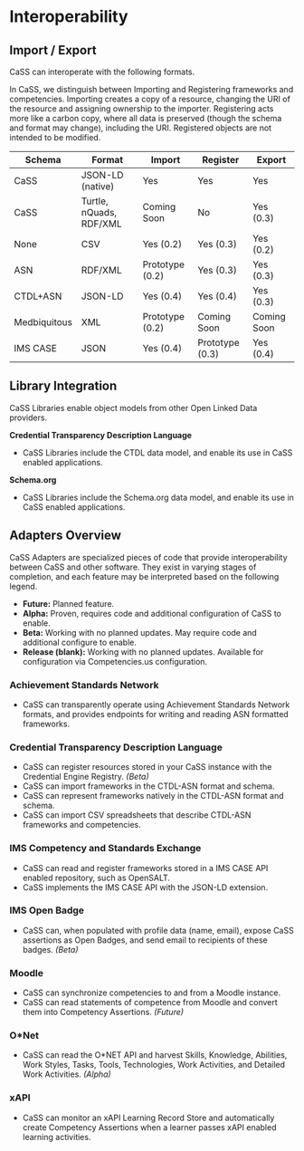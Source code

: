 # Interoperability

## Import / Export

CaSS can interoperate with the following formats.

In CaSS, we distinguish between Importing and Registering frameworks and competencies. Importing creates a copy of a resource, changing the URI of the resource and assigning ownership to the importer. Registering acts more like a carbon copy, where all data is preserved (though the schema and format may change), including the URI. Registered objects are not intended to be modified.

| **Schema**   | **Format**                        | **Import**      | **Register**    | **Export**  |
|--------------|-----------------------------------|-----------------|-----------------|-------------|
| CaSS         | JSON-LD (native)                  | Yes             | Yes             | Yes         |
| CaSS         | Turtle, nQuads, RDF/XML           | Coming Soon     | No              | Yes (0.3)   |
| None         | CSV                               | Yes (0.2)       | Yes (0.3)       | Yes (0.2)   |
| ASN          | RDF/XML                           | Prototype (0.2) | Yes (0.3)       | Yes (0.3)   |
| CTDL+ASN     | JSON-LD                           | Yes (0.4)       | Yes (0.4)       | Yes (0.3)   |
| Medbiquitous | XML                               | Prototype (0.2) | Coming Soon     | Coming Soon |
| IMS CASE     | JSON                              | Yes (0.4)       | Prototype (0.3) | Yes (0.4)   |

## Library Integration

CaSS Libraries enable object models from other Open Linked Data providers.

**Credential Transparency Description Language**
* CaSS Libraries include the CTDL data model, and enable its use in CaSS enabled applications.

**Schema.org**
* CaSS Libraries include the Schema.org data model, and enable its use in CaSS enabled applications.

## Adapters Overview

CaSS Adapters are specialized pieces of code that provide interoperability between CaSS and other software. They exist in varying stages of completion, and each feature may be interpreted based on the following legend.
* **Future:** Planned feature.
* **Alpha:** Proven, requires code and additional configuration of CaSS to enable.
* **Beta:** Working with no planned updates. May require code and additional configure to enable.
* **Release (blank):** Working with no planned updates. Available for configuration via Competencies.us configuration.

### Achievement Standards Network
* CaSS can transparently operate using Achievement Standards Network formats, and provides endpoints for writing and reading ASN formatted frameworks.

### Credential Transparency Description Language
* CaSS can register resources stored in your CaSS instance with the Credential Engine Registry. *(Beta)*
* CaSS can import frameworks in the CTDL-ASN format and schema.
* CaSS can represent frameworks natively in the CTDL-ASN format and schema.
* CaSS can import CSV spreadsheets that describe CTDL-ASN frameworks and competencies.

### IMS Competency and Standards Exchange
* CaSS can read and register frameworks stored in a IMS CASE API enabled repository, such as OpenSALT.
* CaSS implements the IMS CASE API with the JSON-LD extension.

### IMS Open Badge
* CaSS can, when populated with profile data (name, email), expose CaSS assertions as Open Badges, and send email to recipients of these badges. *(Beta)*

### Moodle
* CaSS can synchronize competencies to and from a Moodle instance.
* CaSS can read statements of competence from Moodle and convert them into Competency Assertions. *(Future)*

### O*Net
* CaSS can read the O\*NET API and harvest Skills, Knowledge, Abilities, Work Styles, Tasks, Tools, Technologies, Work Activities, and Detailed Work Activities. *(Alpha)*

### xAPI
* CaSS can monitor an xAPI Learning Record Store and automatically create Competency Assertions when a learner passes xAPI enabled learning activities.
